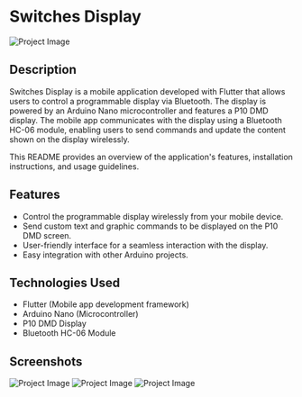 # Switches Display


![Project Image](images/1690151289489.png)

## Description

Switches Display is a mobile application developed with Flutter that allows users to control a programmable display via Bluetooth. The display is powered by an Arduino Nano microcontroller and features a P10 DMD display. The mobile app communicates with the display using a Bluetooth HC-06 module, enabling users to send commands and update the content shown on the display wirelessly.

This README provides an overview of the application's features, installation instructions, and usage guidelines.

## Features

- Control the programmable display wirelessly from your mobile device.
- Send custom text and graphic commands to be displayed on the P10 DMD screen.
- User-friendly interface for a seamless interaction with the display.
- Easy integration with other Arduino projects.

## Technologies Used

- Flutter (Mobile app development framework)
- Arduino Nano (Microcontroller)
- P10 DMD Display
- Bluetooth HC-06 Module

## Screenshots

![Project Image](images/1690151289498.png) ![Project Image](images/1690151289508.png) ![Project Image](images/1690151289518.png)
